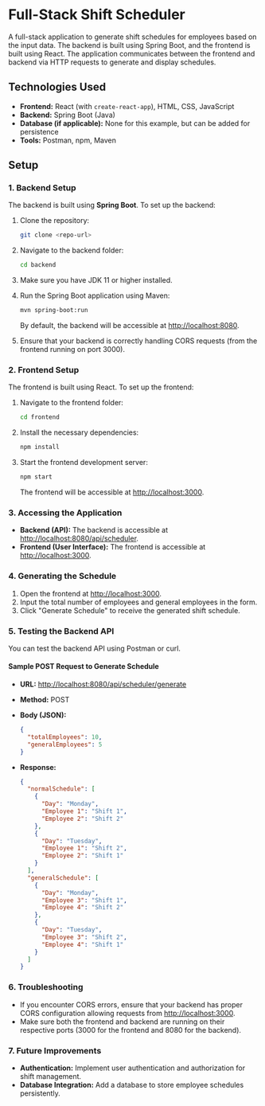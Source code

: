 
# Full-Stack Shift Scheduler

A full-stack application to generate shift schedules for employees based on the input data. The backend is built using Spring Boot, and the frontend is built using React. The application communicates between the frontend and backend via HTTP requests to generate and display schedules.

## Technologies Used

- **Frontend:** React (with `create-react-app`), HTML, CSS, JavaScript
- **Backend:** Spring Boot (Java)
- **Database (if applicable):** None for this example, but can be added for persistence
- **Tools:** Postman, npm, Maven

## Setup

### 1. Backend Setup

The backend is built using **Spring Boot**. To set up the backend:

1. Clone the repository:
   ```bash
   git clone <repo-url>


2. Navigate to the backend folder:

   ```bash
   cd backend
   ```

3. Make sure you have JDK 11 or higher installed.

4. Run the Spring Boot application using Maven:

   ```bash
   mvn spring-boot:run
   ```

   By default, the backend will be accessible at [http://localhost:8080](http://localhost:8080).

5. Ensure that your backend is correctly handling CORS requests (from the frontend running on port 3000).

### 2. Frontend Setup

The frontend is built using React. To set up the frontend:

1. Navigate to the frontend folder:

   ```bash
   cd frontend
   ```

2. Install the necessary dependencies:

   ```bash
   npm install
   ```

3. Start the frontend development server:

   ```bash
   npm start
   ```

   The frontend will be accessible at [http://localhost:3000](http://localhost:3000).

### 3. Accessing the Application

* **Backend (API):** The backend is accessible at [http://localhost:8080/api/scheduler](http://localhost:8080/api/scheduler).
* **Frontend (User Interface):** The frontend is accessible at [http://localhost:3000](http://localhost:3000).

### 4. Generating the Schedule

1. Open the frontend at [http://localhost:3000](http://localhost:3000).
2. Input the total number of employees and general employees in the form.
3. Click "Generate Schedule" to receive the generated shift schedule.

### 5. Testing the Backend API

You can test the backend API using Postman or curl.

#### Sample POST Request to Generate Schedule

* **URL:** [http://localhost:8080/api/scheduler/generate](http://localhost:8080/api/scheduler/generate)
* **Method:** POST
* **Body (JSON):**

  ```json
  {
    "totalEmployees": 10,
    "generalEmployees": 5
  }
  ```
* **Response:**

  ```json
  {
    "normalSchedule": [
      {
        "Day": "Monday",
        "Employee 1": "Shift 1",
        "Employee 2": "Shift 2"
      },
      {
        "Day": "Tuesday",
        "Employee 1": "Shift 2",
        "Employee 2": "Shift 1"
      }
    ],
    "generalSchedule": [
      {
        "Day": "Monday",
        "Employee 3": "Shift 1",
        "Employee 4": "Shift 2"
      },
      {
        "Day": "Tuesday",
        "Employee 3": "Shift 2",
        "Employee 4": "Shift 1"
      }
    ]
  }
  ```

### 6. Troubleshooting

* If you encounter CORS errors, ensure that your backend has proper CORS configuration allowing requests from [http://localhost:3000](http://localhost:3000).
* Make sure both the frontend and backend are running on their respective ports (3000 for the frontend and 8080 for the backend).

### 7. Future Improvements

* **Authentication:** Implement user authentication and authorization for shift management.
* **Database Integration:** Add a database to store employee schedules persistently.
